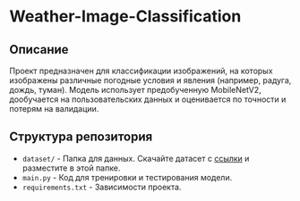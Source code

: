# Weather-Image-Classification

## Описание

Проект предназначен для классификации изображений, на которых изображены различные погодные условия и явления (например, радуга, дождь, туман). Модель использует предобученную MobileNetV2, дообучается на пользовательских данных и оценивается по точности и потерям на валидации.

## Структура репозитория
- `dataset/` - Папка для данных. Скачайте датасет с [ссылки]([https://example.com/dataset-link](https://www.kaggle.com/datasets/jehanbhathena/weather-dataset?select=dataset)) и разместите в этой папке.
- `main.py` - Код для тренировки и тестирования модели.
- `requirements.txt` - Зависимости проекта.
